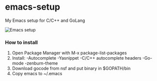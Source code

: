 emacs-setup
===========

My Emacs setup for C/C++ and GoLang

![Emacs setup](https://github.com/MarinX/emacs-setup/sc.png)

### How to install
1. Open Package Manager with M-x package-list-packages
2. Install:
			-Autocomplete
			-Yasnippet
			-C/C++ autocomplete headers
			-Go-mode
			-zenburn-theme
3. Download gocode from nsf and put binary in $GOPATH/bin
4. Copy emacs to ~/.emacs